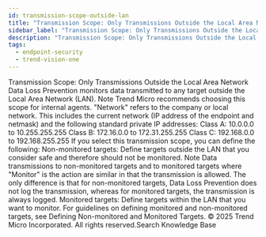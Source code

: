 ```yaml
---
id: transmission-scope-outside-lan
title: "Transmission Scope: Only Transmissions Outside the Local Area Network"
sidebar_label: "Transmission Scope: Only Transmissions Outside the Local Area Network"
description: "Transmission Scope: Only Transmissions Outside the Local Area Network"
tags:
  - endpoint-security
  - trend-vision-one
---
```


 Transmission Scope: Only Transmissions Outside the Local Area Network Data Loss Prevention monitors data transmitted to any target outside the Local Area Network (LAN). Note Trend Micro recommends choosing this scope for internal agents. "Network" refers to the company or local network. This includes the current network (IP address of the endpoint and netmask) and the following standard private IP addresses: Class A: 10.0.0.0 to 10.255.255.255 Class B: 172.16.0.0 to 172.31.255.255 Class C: 192.168.0.0 to 192.168.255.255 If you select this transmission scope, you can define the following: Non-monitored targets: Define targets outside the LAN that you consider safe and therefore should not be monitored. Note Data transmissions to non-monitored targets and to monitored targets where "Monitor" is the action are similar in that the transmission is allowed. The only difference is that for non-monitored targets, Data Loss Prevention does not log the transmission, whereas for monitored targets, the transmission is always logged. Monitored targets: Define targets within the LAN that you want to monitor. For guidelines on defining monitored and non-monitored targets, see Defining Non-monitored and Monitored Targets. © 2025 Trend Micro Incorporated. All rights reserved.Search Knowledge Base